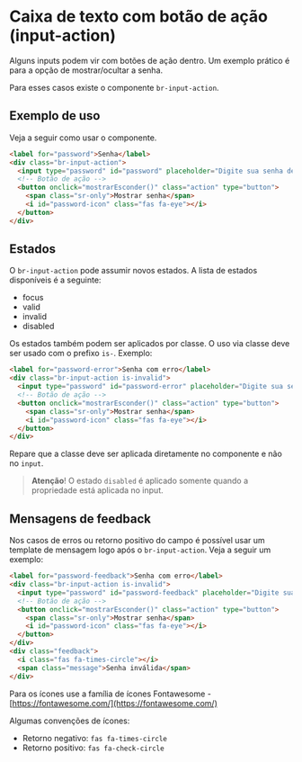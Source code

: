# Caixa de texto com botão de ação (input-action)

Alguns inputs podem vir com botões de ação dentro. Um exemplo prático é para a opção de mostrar/ocultar a senha.

Para esses casos existe o componente `br-input-action`.

## Exemplo de uso

Veja a seguir como usar o componente.

```html
<label for="password">Senha</label>
<div class="br-input-action">
  <input type="password" id="password" placeholder="Digite sua senha de 8 a 11 dígitos">
  <!-- Botão de ação -->
  <button onclick="mostrarEsconder()" class="action" type="button">
    <span class="sr-only">Mostrar senha</span>
    <i id="password-icon" class="fas fa-eye"></i>
  </button>
</div>
```

## Estados

O `br-input-action` pode assumir novos estados. A lista de estados disponíveis é a seguinte:

- focus
- valid
- invalid
- disabled

Os estados também podem ser aplicados por classe. O uso via classe deve ser usado com o prefixo `is-`. Exemplo:

```html
<label for="password-error">Senha com erro</label>
<div class="br-input-action is-invalid">
  <input type="password" id="password-error" placeholder="Digite sua senha de 8 a 11 dígitos">
  <!-- Botão de ação -->
  <button onclick="mostrarEsconder()" class="action" type="button">
    <span class="sr-only">Mostrar senha</span>
    <i id="password-icon" class="fas fa-eye"></i>
  </button>
</div>
```

Repare que a classe deve ser aplicada diretamente no componente e não no `input`.

> **Atenção**! O estado `disabled` é aplicado somente quando a propriedade está aplicada no input.

## Mensagens de feedback

Nos casos de erros ou retorno positivo do campo é possível usar um template de mensagem logo após o `br-input-action`. Veja a seguir um exemplo:

```html
<label for="password-feedback">Senha com erro</label>
<div class="br-input-action is-invalid">
  <input type="password" id="password-feedback" placeholder="Digite sua senha de 8 a 11 dígitos">
  <!-- Botão de ação -->
  <button onclick="mostrarEsconder()" class="action" type="button">
    <span class="sr-only">Mostrar senha</span>
    <i id="password-icon" class="fas fa-eye"></i>
  </button>
</div>
<div class="feedback">
  <i class="fas fa-times-circle"></i>
  <span class="message">Senha inválida</span>
</div>
```

Para os ícones use a família de ícones Fontawesome - [https://fontawesome.com/](https://fontawesome.com/)

Algumas convenções de ícones:

- Retorno negativo: `fas fa-times-circle`
- Retorno positivo: `fas fa-check-circle`
